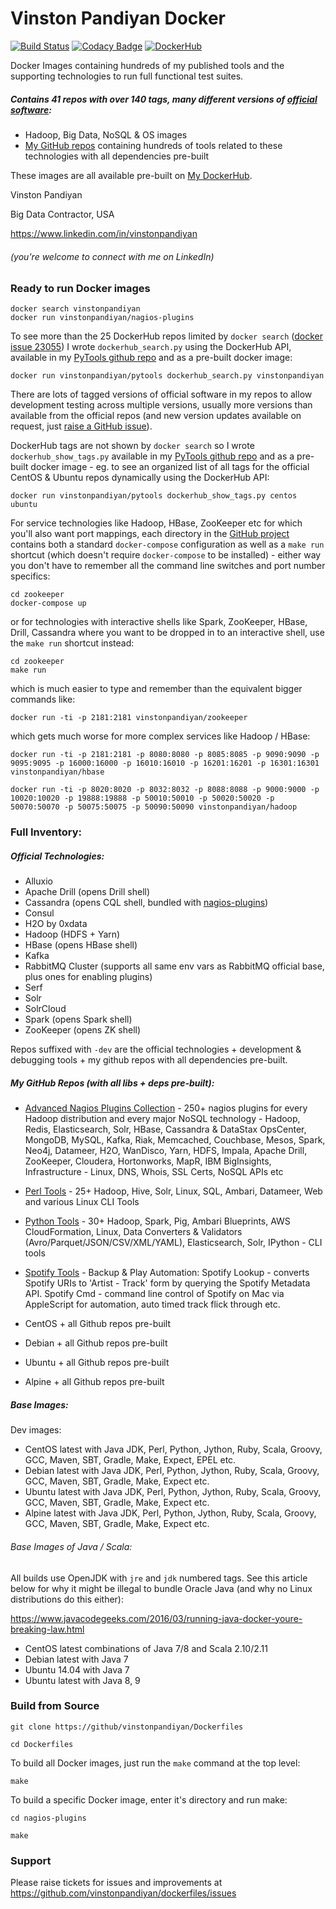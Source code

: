 Vinston Pandiyan Docker
=======================
[![Build Status](https://travis-ci.org/vinstonpandiyan/activiti-drools-example.svg?branch=master)](https://travis-ci.org/vinstonpandiyan/activiti-drools-example.svg?branch=master) [![Codacy Badge](https://api.codacy.com/project/badge/Grade/052c959cb6ee407586280f7b01c04b09)](https://www.codacy.com/app/vinstonpandiyan/activiti-drools-example?utm_source=github.com&amp;utm_medium=referral&amp;utm_content=vinstonpandiyan/activiti-drools-example&amp;utm_campaign=Badge_Grade) [![DockerHub](https://img.shields.io/badge/docker-available-blue.svg)](https://hub.docker.com/u/vinston/)

Docker Images containing hundreds of my published tools and the supporting technologies to run full functional test suites.

##### Contains 41 repos with over 140 tags, many different versions of [official software](https://github.com/vinstonpandiyan/Dockerfiles#official-technologies):

* Hadoop, Big Data, NoSQL & OS images
* [My GitHub repos](https://github.com/vinstonpandiyan) containing hundreds of tools related to these technologies with all dependencies pre-built

These images are all available pre-built on [My DockerHub](https://hub.docker.com/u/vinston/).

Vinston Pandiyan

Big Data Contractor, USA

https://www.linkedin.com/in/vinstonpandiyan
###### (you're welcome to connect with me on LinkedIn)

### Ready to run Docker images

```
docker search vinstonpandiyan
docker run vinstonpandiyan/nagios-plugins
```

To see more than the 25 DockerHub repos limited by ```docker search``` ([docker issue 23055](https://github.com/docker/docker/issues/23055)) I wrote ```dockerhub_search.py``` using the DockerHub API, available in my [PyTools github repo](https://github.com/vinstonpandiyan/pytools) and as a pre-built docker image:

```
docker run vinstonpandiyan/pytools dockerhub_search.py vinstonpandiyan
```

There are lots of tagged versions of official software in my repos to allow development testing across multiple versions, usually more versions than available from the official repos (and new version updates available on request, just [raise a GitHub issue](https://github.com/vinstonpandiyan/Dockerfiles/issues)).

DockerHub tags are not shown by ```docker search``` so I wrote ```dockerhub_show_tags.py``` available in my [PyTools github repo](https://github.com/vinstonpandiyan/pytools) and as a pre-built docker image - eg. to see an organized list of all tags for the official CentOS & Ubuntu repos dynamically using the DockerHub API:

```
docker run vinstonpandiyan/pytools dockerhub_show_tags.py centos ubuntu
```

For service technologies like Hadoop, HBase, ZooKeeper etc for which you'll also want port mappings, each directory in the [GitHub project](https://github.com/vinstonpandiyan/dockerfiles) contains both a standard ` docker-compose ` configuration as well as a ` make run ` shortcut (which doesn't require ` docker-compose ` to be installed) - either way you don't have to remember all the command line switches and port number specifics:
```
cd zookeeper
docker-compose up
```
or for technologies with interactive shells like Spark, ZooKeeper, HBase, Drill, Cassandra where you want to be dropped in to an interactive shell, use the ` make run ` shortcut instead:
```
cd zookeeper
make run
```
which is much easier to type and remember than the equivalent bigger commands like:
```
docker run -ti -p 2181:2181 vinstonpandiyan/zookeeper
```
which gets much worse for more complex services like Hadoop / HBase:
```
docker run -ti -p 2181:2181 -p 8080:8080 -p 8085:8085 -p 9090:9090 -p 9095:9095 -p 16000:16000 -p 16010:16010 -p 16201:16201 -p 16301:16301 vinstonpandiyan/hbase
```
```
docker run -ti -p 8020:8020 -p 8032:8032 -p 8088:8088 -p 9000:9000 -p 10020:10020 -p 19888:19888 -p 50010:50010 -p 50020:50020 -p 50070:50070 -p 50075:50075 -p 50090:50090 vinstonpandiyan/hadoop
```

### Full Inventory:

##### Official Technologies:

- Alluxio
- Apache Drill (opens Drill shell)
- Cassandra (opens CQL shell, bundled with [nagios-plugins](https://github.com/vinstonpandiyan/nagios-plugins))
- Consul
- H2O by 0xdata
- Hadoop (HDFS + Yarn)
- HBase (opens HBase shell)
- Kafka
- RabbitMQ Cluster (supports all same env vars as RabbitMQ official base, plus ones for enabling plugins)
- Serf
- Solr
- SolrCloud
- Spark (opens Spark shell)
- ZooKeeper (opens ZK shell)

Repos suffixed with ```-dev``` are the official technologies + development & debugging tools + my github repos with all dependencies pre-built.

##### My GitHub Repos (with all libs + deps pre-built):

- [Advanced Nagios Plugins Collection](https://github.com/vinstonpandiyan/nagios-plugins) - 250+ nagios plugins for every Hadoop distribution and every major NoSQL technology - Hadoop, Redis, Elasticsearch, Solr, HBase, Cassandra & DataStax OpsCenter, MongoDB, MySQL, Kafka, Riak, Memcached, Couchbase, Mesos, Spark, Neo4j, Datameer, H2O, WanDisco, Yarn, HDFS, Impala, Apache Drill, ZooKeeper, Cloudera, Hortonworks, MapR, IBM BigInsights, Infrastructure - Linux, DNS, Whois, SSL Certs, NoSQL APIs etc
- [Perl Tools](https://github.com/vinstonpandiyan/tools) - 25+ Hadoop, Hive, Solr, Linux, SQL, Ambari, Datameer, Web and various Linux CLI Tools
- [Python Tools](https://github.com/vinstonpandiyan/pytools) - 30+ Hadoop, Spark, Pig, Ambari Blueprints, AWS CloudFormation, Linux, Data Converters & Validators (Avro/Parquet/JSON/CSV/XML/YAML), Elasticsearch, Solr, IPython - CLI tools
- [Spotify Tools](https://github.com/vinstonpandiyan/spotify-tools) - Backup & Play Automation: Spotify Lookup - converts Spotify URIs to 'Artist - Track' form by querying the Spotify Metadata API. Spotify Cmd - command line control of Spotify on Mac via AppleScript for automation, auto timed track flick through etc.

- CentOS + all Github repos pre-built
- Debian + all Github repos pre-built
- Ubuntu + all Github repos pre-built
- Alpine + all Github repos pre-built

##### Base Images:

Dev images:

- CentOS latest with Java JDK, Perl, Python, Jython, Ruby, Scala, Groovy, GCC, Maven, SBT, Gradle, Make, Expect, EPEL etc.
- Debian latest with Java JDK, Perl, Python, Jython, Ruby, Scala, Groovy, GCC, Maven, SBT, Gradle, Make, Expect etc.
- Ubuntu latest with Java JDK, Perl, Python, Jython, Ruby, Scala, Groovy, GCC, Maven, SBT, Gradle, Make, Expect etc.
- Alpine latest with Java JDK, Perl, Python, Jython, Ruby, Scala, Groovy, GCC, Maven, SBT, Gradle, Make, Expect etc.

###### Base Images of Java / Scala:

All builds use OpenJDK with ```jre``` and ```jdk``` numbered tags. See this article below for why it might be illegal to bundle Oracle Java (and why no Linux distributions do this either):

https://www.javacodegeeks.com/2016/03/running-java-docker-youre-breaking-law.html

- CentOS latest combinations of Java 7/8 and Scala 2.10/2.11
- Debian latest with Java 7
- Ubuntu 14.04 with Java 7
- Ubuntu latest with Java 8, 9

### Build from Source

```
git clone https://github/vinstonpandiyan/Dockerfiles

cd Dockerfiles
```

To build all Docker images, just run the ```make``` command at the top level:

```
make
```

To build a specific Docker image, enter it's directory and run make:

```
cd nagios-plugins

make
```

### Support

Please raise tickets for issues and improvements at https://github.com/vinstonpandiyan/dockerfiles/issues
